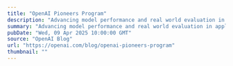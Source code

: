 ```yaml
---
title: "OpenAI Pioneers Program"
description: "Advancing model performance and real world evaluation in applied domains."
summary: "Advancing model performance and real world evaluation in applied domains."
pubDate: "Wed, 09 Apr 2025 10:00:00 GMT"
source: "OpenAI Blog"
url: "https://openai.com/blog/openai-pioneers-program"
thumbnail: ""
---
```


